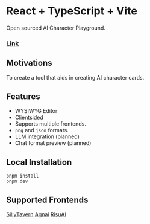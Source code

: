 # React + TypeScript + Vite

Open sourced AI Character Playground.

### [Link](https://character-editor.vercel.app/)

## Motivations

To create a tool that aids in creating AI character cards.

## Features

- WYSIWYG Editor
- Clientsided
- Supports multiple frontends.
- `png` and `json` formats.
- LLM integration (planned)
- Chat format preview (planned)

## Local Installation

```
pnpm install
pnpm dev
```

## Supported Frontends

[SillyTavern](https://github.com/SillyTavern/SillyTavern)
[Agnai](https://github.com/agnaistic/agnai)
[RisuAI](https://github.com/kwaroran/RisuAI)
